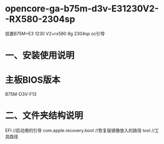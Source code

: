 
# opencore-ga-b75m-d3v-E31230V2--RX580-2304sp
技嘉B75M+E3 1230 V2+rx580 8g 2304sp oc引导
#  一、安装使用说明
  # 主板BIOS版本
  B75M-D3V-F13
# 二、文件夹结构说明
  EFI //启动用的引导
  com.apple.recovery.boot //恢复版镜像放入的路径
  tool //工具路径
  
  
  
